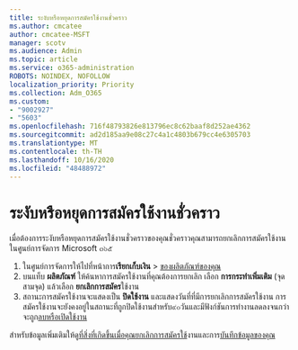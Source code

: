 ```yaml
---
title: ระงับหรือหยุดการสมัครใช้งานชั่วคราว
ms.author: cmcatee
author: cmcatee-MSFT
manager: scotv
ms.audience: Admin
ms.topic: article
ms.service: o365-administration
ROBOTS: NOINDEX, NOFOLLOW
localization_priority: Priority
ms.collection: Adm_O365
ms.custom:
- "9002927"
- "5603"
ms.openlocfilehash: 716f48793826e813796ec8c62baaf8d252ae4362
ms.sourcegitcommit: ad2d185aa9e08c27c4a1c4803b679cc4e6305703
ms.translationtype: MT
ms.contentlocale: th-TH
ms.lasthandoff: 10/16/2020
ms.locfileid: "48488972"
---
```

# <a name="suspend-or-pause-a-subscription"></a>ระงับหรือหยุดการสมัครใช้งานชั่วคราว

เมื่อต้องการระงับหรือหยุดการสมัครใช้งานชั่วคราวของคุณชั่วคราวคุณสามารถยกเลิกการสมัครใช้งานในศูนย์การจัดการ Microsoft ๓๖๕

1. ในศูนย์การจัดการให้ไปที่หน้าการ**เรียกเก็บเงิน**  >  [ของผลิตภัณฑ์ของคุณ](https://go.microsoft.com/fwlink/p/?linkid=842054)
2. บนแท็บ **ผลิตภัณฑ์** ให้ค้นหาการสมัครใช้งานที่คุณต้องการยกเลิก เลือก **การกระทำเพิ่มเติม** (จุดสามจุด) แล้วเลือก **ยกเลิกการสมัคร**ใช้งาน
3. สถานะการสมัครใช้งานจะแสดงเป็น **ปิดใช้งาน** และแสดงวันที่ที่มีการยกเลิกการสมัครใช้งาน การสมัครใช้งานจะยังคงอยู่ในสถานะที่ถูกปิดใช้งานสำหรับ๙๐วันและมีฟังก์ชันการทำงานลดลงจนกว่าจะถูก[ลบหรือเปิดใช้งาน](https://docs.microsoft.com/microsoft-365/commerce/subscriptions/reactivate-your-subscription)

สำหรับข้อมูลเพิ่มเติมให้ดู[ที่สิ่งที่เกิดขึ้นเมื่อคุณยกเลิกการสมัครใช้](https://docs.microsoft.com/microsoft-365/commerce/subscriptions/cancel-your-subscription#what-happens-when-you-cancel-a-subscription)งานและการ[บันทึกข้อมูลของคุณ](https://docs.microsoft.com/microsoft-365/commerce/subscriptions/cancel-your-subscription#save-your-data)
